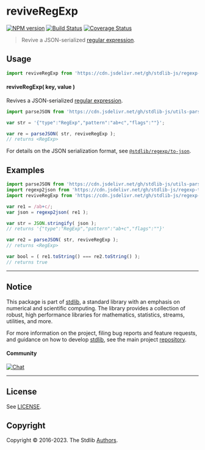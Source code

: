 <!--

@license Apache-2.0

Copyright (c) 2022 The Stdlib Authors.

Licensed under the Apache License, Version 2.0 (the "License");
you may not use this file except in compliance with the License.
You may obtain a copy of the License at

   http://www.apache.org/licenses/LICENSE-2.0

Unless required by applicable law or agreed to in writing, software
distributed under the License is distributed on an "AS IS" BASIS,
WITHOUT WARRANTIES OR CONDITIONS OF ANY KIND, either express or implied.
See the License for the specific language governing permissions and
limitations under the License.

-->

# reviveRegExp

[![NPM version][npm-image]][npm-url] [![Build Status][test-image]][test-url] [![Coverage Status][coverage-image]][coverage-url] <!-- [![dependencies][dependencies-image]][dependencies-url] -->

> Revive a JSON-serialized [regular expression][mdn-regexp].

<!-- Section to include introductory text. Make sure to keep an empty line after the intro `section` element and another before the `/section` close. -->

<section class="intro">

</section>

<!-- /.intro -->

<!-- Package usage documentation. -->



<section class="usage">

## Usage

```javascript
import reviveRegExp from 'https://cdn.jsdelivr.net/gh/stdlib-js/regexp-reviver@v0.0.1-deno/mod.js';
```

#### reviveRegExp( key, value )

Revives a JSON-serialized [regular expression][mdn-regexp].

```javascript
import parseJSON from 'https://cdn.jsdelivr.net/gh/stdlib-js/utils-parse-json@deno/mod.js';

var str = '{"type":"RegExp","pattern":"ab+c","flags":""}';

var re = parseJSON( str, reviveRegExp );
// returns <RegExp>
```

For details on the JSON serialization format, see [`@stdlib/regexp/to-json`][@stdlib/regexp/to-json].

</section>

<!-- /.usage -->

<!-- Package usage notes. Make sure to keep an empty line after the `section` element and another before the `/section` close. -->

<section class="examples">

## Examples

```javascript
import parseJSON from 'https://cdn.jsdelivr.net/gh/stdlib-js/utils-parse-json@deno/mod.js';
import regexp2json from 'https://cdn.jsdelivr.net/gh/stdlib-js/regexp-to-json@deno/mod.js';
import reviveRegExp from 'https://cdn.jsdelivr.net/gh/stdlib-js/regexp-reviver@v0.0.1-deno/mod.js';

var re1 = /ab+c/;
var json = regexp2json( re1 );

var str = JSON.stringify( json );
// returns '{"type":"RegExp","pattern":"ab+c","flags":""}'

var re2 = parseJSON( str, reviveRegExp );
// returns <RegExp>

var bool = ( re1.toString() === re2.toString() );
// returns true
```

</section>

<!-- /.examples -->

<!-- Section to include cited references. If references are included, add a horizontal rule *before* the section. Make sure to keep an empty line after the `section` element and another before the `/section` close. -->

<section class="references">

</section>

<!-- /.references -->

<!-- Section for related `stdlib` packages. Do not manually edit this section, as it is automatically populated. -->

<section class="related">

</section>

<!-- /.related -->

<!-- Section for all links. Make sure to keep an empty line after the `section` element and another before the `/section` close. -->


<section class="main-repo" >

* * *

## Notice

This package is part of [stdlib][stdlib], a standard library with an emphasis on numerical and scientific computing. The library provides a collection of robust, high performance libraries for mathematics, statistics, streams, utilities, and more.

For more information on the project, filing bug reports and feature requests, and guidance on how to develop [stdlib][stdlib], see the main project [repository][stdlib].

#### Community

[![Chat][chat-image]][chat-url]

---

## License

See [LICENSE][stdlib-license].


## Copyright

Copyright &copy; 2016-2023. The Stdlib [Authors][stdlib-authors].

</section>

<!-- /.stdlib -->

<!-- Section for all links. Make sure to keep an empty line after the `section` element and another before the `/section` close. -->

<section class="links">

[npm-image]: http://img.shields.io/npm/v/@stdlib/regexp-reviver.svg
[npm-url]: https://npmjs.org/package/@stdlib/regexp-reviver

[test-image]: https://github.com/stdlib-js/regexp-reviver/actions/workflows/test.yml/badge.svg?branch=v0.0.1
[test-url]: https://github.com/stdlib-js/regexp-reviver/actions/workflows/test.yml?query=branch:v0.0.1

[coverage-image]: https://img.shields.io/codecov/c/github/stdlib-js/regexp-reviver/main.svg
[coverage-url]: https://codecov.io/github/stdlib-js/regexp-reviver?branch=main

<!--

[dependencies-image]: https://img.shields.io/david/stdlib-js/regexp-reviver.svg
[dependencies-url]: https://david-dm.org/stdlib-js/regexp-reviver/main

-->

[chat-image]: https://img.shields.io/gitter/room/stdlib-js/stdlib.svg
[chat-url]: https://gitter.im/stdlib-js/stdlib/

[stdlib]: https://github.com/stdlib-js/stdlib

[stdlib-authors]: https://github.com/stdlib-js/stdlib/graphs/contributors

[umd]: https://github.com/umdjs/umd
[es-module]: https://developer.mozilla.org/en-US/docs/Web/JavaScript/Guide/Modules

[deno-url]: https://github.com/stdlib-js/regexp-reviver/tree/deno
[umd-url]: https://github.com/stdlib-js/regexp-reviver/tree/umd
[esm-url]: https://github.com/stdlib-js/regexp-reviver/tree/esm
[branches-url]: https://github.com/stdlib-js/regexp-reviver/blob/main/branches.md

[stdlib-license]: https://raw.githubusercontent.com/stdlib-js/regexp-reviver/main/LICENSE

[mdn-regexp]: https://developer.mozilla.org/en-US/docs/Web/JavaScript/Guide/Regular_Expressions

[@stdlib/regexp/to-json]: https://github.com/stdlib-js/regexp-to-json/tree/deno

</section>

<!-- /.links -->
